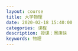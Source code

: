 ```yaml
---
layout: course
title: 大学物理
date: 2020-02-18 15:40:00
categories: 课程
description: 授课：周庚侠
keywords: 物理
---
```


